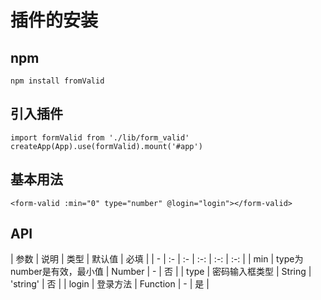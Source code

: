 # 插件的安装

## npm
```
npm install fromValid
```

## 引入插件
```
import formValid from './lib/form_valid'
createApp(App).use(formValid).mount('#app')
```

## 基本用法
```
<form-valid :min="0" type="number" @login="login"></form-valid>

```

## API

| 参数 | 说明 | 类型 | 默认值 | 必填 |
| - | :- | :- | :-: | :-: | :-: |
| min | type为number是有效，最小值 | Number | - | 否 |
| type | 密码输入框类型 | String | 'string' | 否 |
| login | 登录方法 | Function | - | 是 |
